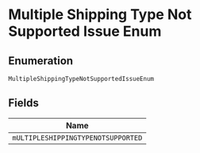
# Multiple Shipping Type Not Supported Issue Enum

## Enumeration

`MultipleShippingTypeNotSupportedIssueEnum`

## Fields

| Name |
|  --- |
| `mULTIPLESHIPPINGTYPENOTSUPPORTED` |

